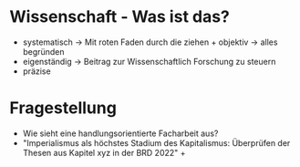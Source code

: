 # Wissenschaft - Was ist das?
+ systematisch -> Mit roten Faden durch die ziehen + objektiv -> alles begründen
+ eigenständig -> Beitrag zur Wissenschaftlich Forschung zu steuern
+ präzise
# Fragestellung
+ Wie sieht eine handlungsorientierte Facharbeit aus?
+ "Imperialismus als höchstes Stadium des Kapitalismus: Überprüfen der Thesen aus Kapitel xyz in der BRD 2022"
	+ 